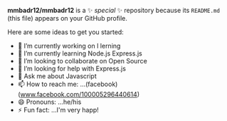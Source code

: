 


**mmbadr12/mmbadr12** is a ✨ _special_ ✨ repository because its `README.md` (this file) appears on your GitHub profile.

Here are some ideas to get you started:

- 🔭 I’m currently working on  I lerning
- 🌱 I’m currently learning Node.js Express.js
- 👯 I’m looking to collaborate on Open Source
- 🤔 I’m looking for help with Express.js
- 💬 Ask me about Javascript
- 📫 How to reach me: ...(facebook)(www.facebook.com/100005296440614)
- 😄 Pronouns: ...he/his
- ⚡ Fun fact: ...I'm very happ!

